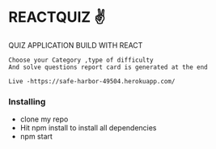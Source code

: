 # REACTQUIZ &#9996;
 QUIZ APPLICATION BUILD WITH REACT

```
Choose your Category ,type of difficulty
And solve questions report card is generated at the end
```
```
Live -https://safe-harbor-49504.herokuapp.com/
```
### Installing
* clone my repo
* Hit npm install to install all dependencies
* npm start 

